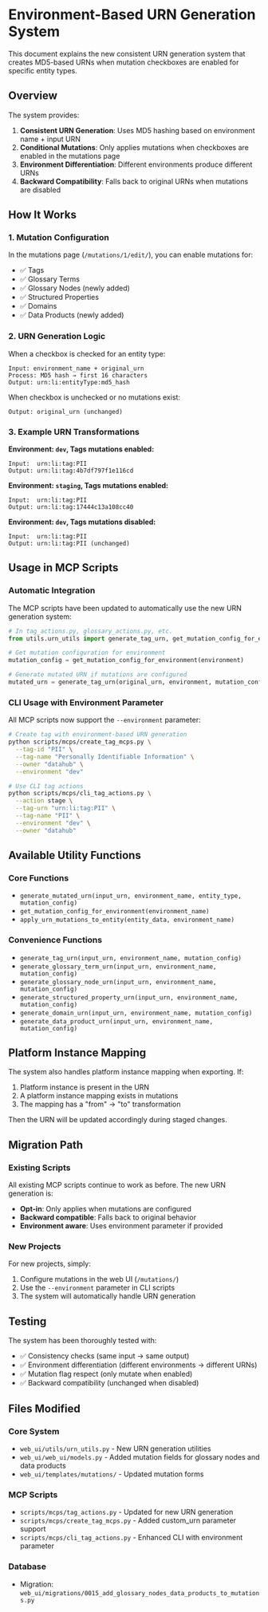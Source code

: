 # Environment-Based URN Generation System

This document explains the new consistent URN generation system that creates MD5-based URNs when mutation checkboxes are enabled for specific entity types.

## Overview

The system provides:
1. **Consistent URN Generation**: Uses MD5 hashing based on environment name + input URN
2. **Conditional Mutations**: Only applies mutations when checkboxes are enabled in the mutations page
3. **Environment Differentiation**: Different environments produce different URNs
4. **Backward Compatibility**: Falls back to original URNs when mutations are disabled

## How It Works

### 1. Mutation Configuration
In the mutations page (`/mutations/1/edit/`), you can enable mutations for:
- ✅ Tags
- ✅ Glossary Terms  
- ✅ Glossary Nodes (newly added)
- ✅ Structured Properties
- ✅ Domains
- ✅ Data Products (newly added)

### 2. URN Generation Logic
When a checkbox is checked for an entity type:
```
Input: environment_name + original_urn
Process: MD5 hash → first 16 characters
Output: urn:li:entityType:md5_hash
```

When checkbox is unchecked or no mutations exist:
```
Output: original_urn (unchanged)
```

### 3. Example URN Transformations

**Environment: `dev`, Tags mutations enabled:**
```
Input:  urn:li:tag:PII
Output: urn:li:tag:4b7df797f1e116cd
```

**Environment: `staging`, Tags mutations enabled:**
```
Input:  urn:li:tag:PII  
Output: urn:li:tag:17444c13a108cc40
```

**Environment: `dev`, Tags mutations disabled:**
```
Input:  urn:li:tag:PII
Output: urn:li:tag:PII (unchanged)
```

## Usage in MCP Scripts

### Automatic Integration
The MCP scripts have been updated to automatically use the new URN generation system:

```python
# In tag_actions.py, glossary_actions.py, etc.
from utils.urn_utils import generate_tag_urn, get_mutation_config_for_environment

# Get mutation configuration for environment
mutation_config = get_mutation_config_for_environment(environment)

# Generate mutated URN if mutations are configured
mutated_urn = generate_tag_urn(original_urn, environment, mutation_config)
```

### CLI Usage with Environment Parameter

All MCP scripts now support the `--environment` parameter:

```bash
# Create tag with environment-based URN generation
python scripts/mcps/create_tag_mcps.py \
  --tag-id "PII" \
  --tag-name "Personally Identifiable Information" \
  --owner "datahub" \
  --environment "dev"

# Use CLI tag actions
python scripts/mcps/cli_tag_actions.py \
  --action stage \
  --tag-urn "urn:li:tag:PII" \
  --tag-name "PII" \
  --environment "dev" \
  --owner "datahub"
```

## Available Utility Functions

### Core Functions
- `generate_mutated_urn(input_urn, environment_name, entity_type, mutation_config)`
- `get_mutation_config_for_environment(environment_name)`
- `apply_urn_mutations_to_entity(entity_data, environment_name)`

### Convenience Functions
- `generate_tag_urn(input_urn, environment_name, mutation_config)`
- `generate_glossary_term_urn(input_urn, environment_name, mutation_config)`
- `generate_glossary_node_urn(input_urn, environment_name, mutation_config)`
- `generate_structured_property_urn(input_urn, environment_name, mutation_config)`
- `generate_domain_urn(input_urn, environment_name, mutation_config)`
- `generate_data_product_urn(input_urn, environment_name, mutation_config)`

## Platform Instance Mapping

The system also handles platform instance mapping when exporting. If:
1. Platform instance is present in the URN
2. A platform instance mapping exists in mutations
3. The mapping has a "from" → "to" transformation

Then the URN will be updated accordingly during staged changes.

## Migration Path

### Existing Scripts
All existing MCP scripts continue to work as before. The new URN generation is:
- **Opt-in**: Only applies when mutations are configured
- **Backward compatible**: Falls back to original behavior
- **Environment aware**: Uses environment parameter if provided

### New Projects
For new projects, simply:
1. Configure mutations in the web UI (`/mutations/`)
2. Use the `--environment` parameter in CLI scripts
3. The system will automatically handle URN generation

## Testing

The system has been thoroughly tested with:
- ✅ Consistency checks (same input → same output)
- ✅ Environment differentiation (different environments → different URNs)
- ✅ Mutation flag respect (only mutate when enabled)
- ✅ Backward compatibility (unchanged when disabled)

## Files Modified

### Core System
- `web_ui/utils/urn_utils.py` - New URN generation utilities
- `web_ui/web_ui/models.py` - Added mutation fields for glossary nodes and data products
- `web_ui/templates/mutations/` - Updated mutation forms

### MCP Scripts
- `scripts/mcps/tag_actions.py` - Updated for new URN generation
- `scripts/mcps/create_tag_mcps.py` - Added custom_urn parameter support
- `scripts/mcps/cli_tag_actions.py` - Enhanced CLI with environment parameter

### Database
- Migration: `web_ui/migrations/0015_add_glossary_nodes_data_products_to_mutations.py` 